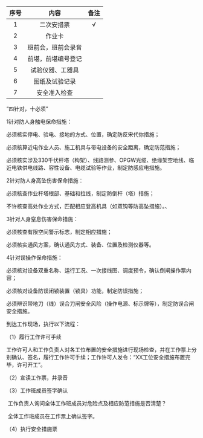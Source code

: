 

| 序号 |        内容        | 备注 |
| :--: | :----------------: | :--: |
|  1   |     二次安措票     |  √   |
|  2   |       作业卡       |      |
|  3   | 班前会，班前会录音 |      |
|  4   | 前堪，前堪编号登记 |      |
|  5   |  试验仪器、工器具  |      |
|  6   |   图纸及试验记录   |      |
|  7   |    安全准入检查    |      |

“四针对，十必须”

1针对防人身触电保命措施：

必须核实停电、验电、接地的方式、位置，确定防反宋代你措施；

必须核算近电作业人员、施工机具与带电设备的安全距离，确定防范措施；

必须核实涉及330千伏杆塔（构架）、线路测参、OPGW光缆、绝缘架空地线、临近电铁供电线路、容性设备、电缆试验等作业，制定防感应电措施。

2针对防人身高坠伤害保命措施：

必须核查作业杆塔根部、基础和拉线，制定防倒杆（塔）措施；

不许核查高处作业方式，匹配相应登高机具（如双钩等防高坠措施）。、

3针对人身窒息伤害保命措施：

必须核查有限空间警示标志，制定相应措施；

必须核实通风方案，确认通风方式、装备、位置及检测仪器等。

4针对误操作保命措施：

必须核对设备双重名称、运行工况、一次接线图、调度预令，确认倒闸操作票内容；

必须核对设备防误闭锁装置（锁具）功能，制定防误措施；

必须辨识带地刀（线）误合刀闸安全风险（操作电源、标示牌等），制定防误合闸安全措施。



到达工作现场，执行以下流程：

（1）履行工作许可手续

  工作许可人和工作负责人对各工位布置的安全措施进行现场检查，并在工作票上分别确认、签名，履行工作许可手续；工作许可人发令：“XX工位安全措施布置完毕，许可开工”。

（2）宣读工作票，并录音

（3）工作班成员签字确认

​	工作负责人询问全体工作班成员对危险点及相应防范措施是否清楚？

​	全体工作班成员在工作票上确认签字。

（4）执行安全措施票





